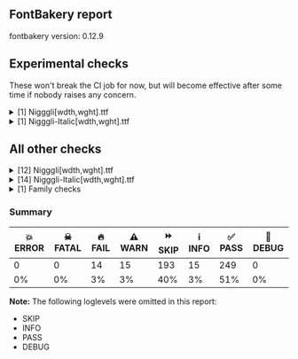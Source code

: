 ## FontBakery report

fontbakery version: 0.12.9



## Experimental checks

These won't break the CI job for now, but will become effective after some time if nobody raises any concern.


<details><summary>[1] Nigggli[wdth,wght].ttf</summary>
<div>
<details>
    <summary>⚠️ <b>WARN</b> Validate size, and resolution of article images, and ensure article page has minimum length and includes visual assets. <a href="https://fontbakery.readthedocs.io/en/stable/fontbakery/checks/googlefonts.article.html#"></a></summary>
    <div>







* ⚠️ **WARN** <p>Family metadata at fonts/variable does not have an article.</p>
 [code: lacks-article]



</div>
</details>
</div>
</details>

<details><summary>[1] Nigggli-Italic[wdth,wght].ttf</summary>
<div>
<details>
    <summary>⚠️ <b>WARN</b> Validate size, and resolution of article images, and ensure article page has minimum length and includes visual assets. <a href="https://fontbakery.readthedocs.io/en/stable/fontbakery/checks/googlefonts.article.html#"></a></summary>
    <div>







* ⚠️ **WARN** <p>Family metadata at fonts/variable does not have an article.</p>
 [code: lacks-article]



</div>
</details>
</div>
</details>




## All other checks



<details><summary>[12] Nigggli[wdth,wght].ttf</summary>
<div>
<details>
    <summary>🔥 <b>FAIL</b> The variable font 'wdth' (Width) axis coordinate must be 100 on the 'Regular' instance. <a href="https://fontbakery.readthedocs.io/en/stable/fontbakery/checks/opentype.fvar.html#"></a></summary>
    <div>







* 🔥 **FAIL** <p>The &quot;wdth&quot; axis coordinate of the &quot;Regular&quot; instance must be 100. Got 60.0 as a default value instead.</p>
 [code: wdth-not-100]



</div>
</details>

<details>
    <summary>🔥 <b>FAIL</b> Validates that when an instance record is included for the default instance, its subfamilyNameID value is set to a name ID whose string is equal to the string of either name ID 2 or 17, and its postScriptNameID value is set to a name ID whose string is equal to the string of name ID 6. <a href="https://fontbakery.readthedocs.io/en/stable/fontbakery/checks/opentype.fvar.html#"></a></summary>
    <div>







* 🔥 **FAIL** <p>'Thin' instance has the same coordinates as the default instance; its subfamily name should be 'Cond-Thin'.</p>
<p>Note: It is alternatively possible that Name ID 17 is incorrect, and should be set to the default instance subfamily name, 'Thin', rather than ''Cond-Thin''. If the default instance is 'Thin', NameID 17 is probably the problem.</p>
 [code: invalid-default-instance-subfamily-name]



</div>
</details>

<details>
    <summary>🔥 <b>FAIL</b> STAT table has Axis Value tables? <a href="https://fontbakery.readthedocs.io/en/stable/fontbakery/checks/opentype.stat.html#"></a></summary>
    <div>







* 🔥 **FAIL** <p>STAT table is missing Axis Value for 'wdth' value '60.0'</p>
 [code: missing-axis-value-table]



* 🔥 **FAIL** <p>STAT table is missing Axis Value for 'wdth' value '60.0'</p>
 [code: missing-axis-value-table]



* 🔥 **FAIL** <p>STAT table is missing Axis Value for 'wdth' value '60.0'</p>
 [code: missing-axis-value-table]



* 🔥 **FAIL** <p>STAT table is missing Axis Value for 'wdth' value '60.0'</p>
 [code: missing-axis-value-table]



* 🔥 **FAIL** <p>STAT table is missing Axis Value for 'wdth' value '60.0'</p>
 [code: missing-axis-value-table]



* 🔥 **FAIL** <p>STAT table is missing Axis Value for 'wdth' value '60.0'</p>
 [code: missing-axis-value-table]



* 🔥 **FAIL** <p>STAT table is missing Axis Value for 'wdth' value '60.0'</p>
 [code: missing-axis-value-table]



* 🔥 **FAIL** <p>STAT table is missing Axis Value for 'wdth' value '60.0'</p>
 [code: missing-axis-value-table]



* 🔥 **FAIL** <p>STAT table is missing Axis Value for 'wdth' value '60.0'</p>
 [code: missing-axis-value-table]



</div>
</details>

<details>
    <summary>🔥 <b>FAIL</b> Check font names are correct <a href="https://fontbakery.readthedocs.io/en/stable/fontbakery/checks/googlefonts.name.html#"></a></summary>
    <div>







* 🔥 **FAIL** <p>Font names are incorrect:</p>
<table>
<thead>
<tr>
<th align="left">nameID</th>
<th align="left">current</th>
<th align="left">expected</th>
</tr>
</thead>
<tbody>
<tr>
<td align="left">Family Name</td>
<td align="left"><strong>Nigggli Cond-Thin</strong></td>
<td align="left"><strong>Nigggli Thin</strong></td>
</tr>
<tr>
<td align="left">Subfamily Name</td>
<td align="left">Regular</td>
<td align="left">Regular</td>
</tr>
<tr>
<td align="left">Full Name</td>
<td align="left"><strong>Nigggli Cond-Thin</strong></td>
<td align="left"><strong>Nigggli Thin</strong></td>
</tr>
<tr>
<td align="left">Postscript Name</td>
<td align="left"><strong>Nigggli-Cond-Thin</strong></td>
<td align="left"><strong>Nigggli-Thin</strong></td>
</tr>
<tr>
<td align="left">Typographic Family Name</td>
<td align="left">Nigggli</td>
<td align="left">Nigggli</td>
</tr>
<tr>
<td align="left">Typographic Subfamily Name</td>
<td align="left"><strong>Cond-Thin</strong></td>
<td align="left"><strong>Thin</strong></td>
</tr>
</tbody>
</table>
 [code: bad-names]



</div>
</details>

<details>
    <summary>🔥 <b>FAIL</b> Validate defaults on fvar table match registered fallback names in GFAxisRegistry. <a href="https://fontbakery.readthedocs.io/en/stable/fontbakery/checks/googlefonts.axisregistry.html#"></a></summary>
    <div>







* 🔥 **FAIL** <p>The defaul value wdth:60.0 is not registered as an axis fallback name on the Google Axis Registry.
You should consider suggesting the addition of this value to the registry or adopted one of the existing fallback names for this axis:
[name: &quot;SuperCondensed&quot;
value: 25.0
, name: &quot;UltraCondensed&quot;
value: 50.0
, name: &quot;ExtraCondensed&quot;
value: 62.5
, name: &quot;Condensed&quot;
value: 75.0
, name: &quot;SemiCondensed&quot;
value: 87.5
, name: &quot;Normal&quot;
value: 100.0
, name: &quot;SemiExpanded&quot;
value: 112.5
, name: &quot;Expanded&quot;
value: 125.0
, name: &quot;ExtraExpanded&quot;
value: 150.0
, name: &quot;UltraExpanded&quot;
value: 200.0
]</p>
 [code: not-registered]



</div>
</details>

<details>
    <summary>⚠️ <b>WARN</b> Detect any interpolation issues in the font. <a href="https://fontbakery.readthedocs.io/en/stable/fontbakery/checks/universal.html#"></a></summary>
    <div>







* ⚠️ **WARN** <p>Interpolation issues were found in the font:</p>
<pre><code>- Contour 1 start point differs in glyph 'uni030C' between location wdth=140,wght=100 and location wdth=60,wght=900

- Contour 0 start point differs in glyph 'gravecomb' between location wdth=140,wght=100 and location wdth=60,wght=900

- Contour 0 start point differs in glyph 'acutecomb' between location wdth=140,wght=100 and location wdth=60,wght=900
</code></pre>
 [code: interpolation-issues]



</div>
</details>

<details>
    <summary>⚠️ <b>WARN</b> Are there any misaligned on-curve points? <a href="https://fontbakery.readthedocs.io/en/stable/fontbakery/checks/outline.html#"></a></summary>
    <div>







* ⚠️ **WARN** <p>The following glyphs have on-curve points which have potentially incorrect y coordinates:</p>
<pre><code>* Abreve (U+0102): X=194.0,Y=978.0 (should be at ascender 976?)

* Abreve (U+0102): X=204.0,Y=978.0 (should be at ascender 976?)

* Abreve (U+0102): X=357.0,Y=978.0 (should be at ascender 976?)

* Abreve (U+0102): X=367.0,Y=978.0 (should be at ascender 976?)

* uni1EAE (U+1EAE): X=194.0,Y=978.0 (should be at ascender 976?)

* uni1EAE (U+1EAE): X=204.0,Y=978.0 (should be at ascender 976?)

* uni1EAE (U+1EAE): X=357.0,Y=978.0 (should be at ascender 976?)

* uni1EAE (U+1EAE): X=367.0,Y=978.0 (should be at ascender 976?)

* uni1EB6 (U+1EB6): X=194.0,Y=978.0 (should be at ascender 976?)

* uni1EB6 (U+1EB6): X=204.0,Y=978.0 (should be at ascender 976?)

* uni1EB6 (U+1EB6): X=357.0,Y=978.0 (should be at ascender 976?)

* uni1EB6 (U+1EB6): X=367.0,Y=978.0 (should be at ascender 976?)

* uni1EB0 (U+1EB0): X=194.0,Y=978.0 (should be at ascender 976?)

* uni1EB0 (U+1EB0): X=204.0,Y=978.0 (should be at ascender 976?)

* uni1EB0 (U+1EB0): X=357.0,Y=978.0 (should be at ascender 976?)

* uni1EB0 (U+1EB0): X=367.0,Y=978.0 (should be at ascender 976?)

* uni1EB2 (U+1EB2): X=194.0,Y=978.0 (should be at ascender 976?)

* uni1EB2 (U+1EB2): X=204.0,Y=978.0 (should be at ascender 976?)

* uni1EB2 (U+1EB2): X=357.0,Y=978.0 (should be at ascender 976?)

* uni1EB2 (U+1EB2): X=367.0,Y=978.0 (should be at ascender 976?)

* uni1EB4 (U+1EB4): X=194.0,Y=978.0 (should be at ascender 976?)

* uni1EB4 (U+1EB4): X=204.0,Y=978.0 (should be at ascender 976?)

* uni1EB4 (U+1EB4): X=357.0,Y=978.0 (should be at ascender 976?)

* uni1EB4 (U+1EB4): X=367.0,Y=978.0 (should be at ascender 976?)

* Aring (U+00C5): X=305.5,Y=975.0 (should be at ascender 976?)

* Aring (U+00C5): X=256.0,Y=975.0 (should be at ascender 976?)

* Ccaron (U+010C): X=202.0,Y=977.0 (should be at ascender 976?)

* Ccaron (U+010C): X=376.0,Y=977.0 (should be at ascender 976?)

* Dcaron (U+010E): X=203.0,Y=977.0 (should be at ascender 976?)

* Dcaron (U+010E): X=377.0,Y=977.0 (should be at ascender 976?)

* Ecaron (U+011A): X=166.0,Y=977.0 (should be at ascender 976?)

* Ecaron (U+011A): X=340.0,Y=977.0 (should be at ascender 976?)

* Gbreve (U+011E): X=203.0,Y=978.0 (should be at ascender 976?)

* Gbreve (U+011E): X=213.0,Y=978.0 (should be at ascender 976?)

* Gbreve (U+011E): X=366.0,Y=978.0 (should be at ascender 976?)

* Gbreve (U+011E): X=376.0,Y=978.0 (should be at ascender 976?)

* Ncaron (U+0147): X=221.0,Y=977.0 (should be at ascender 976?)

* Ncaron (U+0147): X=395.0,Y=977.0 (should be at ascender 976?)

* Rcaron (U+0158): X=174.0,Y=977.0 (should be at ascender 976?)

* Rcaron (U+0158): X=348.0,Y=977.0 (should be at ascender 976?)

* Scaron (U+0160): X=143.0,Y=977.0 (should be at ascender 976?)

* Scaron (U+0160): X=317.0,Y=977.0 (should be at ascender 976?)

* Tcaron (U+0164): X=134.0,Y=977.0 (should be at ascender 976?)

* Tcaron (U+0164): X=308.0,Y=977.0 (should be at ascender 976?)

* Ubreve (U+016C): X=215.0,Y=978.0 (should be at ascender 976?)

* Ubreve (U+016C): X=225.0,Y=978.0 (should be at ascender 976?)

* Ubreve (U+016C): X=378.0,Y=978.0 (should be at ascender 976?)

* Ubreve (U+016C): X=388.0,Y=978.0 (should be at ascender 976?)

* Uring (U+016E): X=326.5,Y=975.0 (should be at ascender 976?)

* Uring (U+016E): X=277.0,Y=975.0 (should be at ascender 976?)

* Zcaron (U+017D): X=133.0,Y=977.0 (should be at ascender 976?)

* Zcaron (U+017D): X=307.0,Y=977.0 (should be at ascender 976?)

* uni1EB3 (U+1EB3): X=198.0,Y=975.0 (should be at ascender 976?)

* uni1EB3 (U+1EB3): X=226.0,Y=975.0 (should be at ascender 976?)

* uni1EB5 (U+1EB5): X=199.0,Y=977.0 (should be at ascender 976?)

* uni1EB5 (U+1EB5): X=310.0,Y=978.0 (should be at ascender 976?)

* uni1EB5 (U+1EB5): X=320.0,Y=978.0 (should be at ascender 976?)

* uni1EA9 (U+1EA9): X=201.0,Y=975.0 (should be at ascender 976?)

* atilde (U+00E3): X=199.0,Y=799.0 (should be at cap-height 800?)

* uni1EC3 (U+1EC3): X=213.0,Y=975.0 (should be at ascender 976?)

* uni1EBD (U+1EBD): X=211.0,Y=799.0 (should be at cap-height 800?)

* hbar (U+0127): X=-36.0,Y=799.0 (should be at cap-height 800?)

* hbar (U+0127): X=224.0,Y=799.0 (should be at cap-height 800?)

* itilde (U+0129): X=78.0,Y=799.0 (should be at cap-height 800?)

* ntilde (U+00F1): X=231.0,Y=799.0 (should be at cap-height 800?)

* uni1ED5 (U+1ED5): X=208.0,Y=975.0 (should be at ascender 976?)

* uni1EE1 (U+1EE1): X=206.0,Y=799.0 (should be at cap-height 800?)

* otilde (U+00F5): X=206.0,Y=799.0 (should be at cap-height 800?)

* t (U+0074): X=234.0,Y=1.0 (should be at baseline 0?)

* tcaron (U+0165): X=234.0,Y=1.0 (should be at baseline 0?)

* uni0163 (U+0163): X=234.0,Y=1.0 (should be at baseline 0?)

* uni021B (U+021B): X=234.0,Y=1.0 (should be at baseline 0?)

* uni1EEF (U+1EEF): X=240.0,Y=799.0 (should be at cap-height 800?)

* utilde (U+0169): X=246.0,Y=799.0 (should be at cap-height 800?)

* uni1EF9 (U+1EF9): X=186.0,Y=799.0 (should be at cap-height 800?)

* tildecomb (U+0303): X=116.0,Y=799.0 (should be at cap-height 800?)

* uni03060309: X=115.0,Y=975.0 (should be at ascender 976?)

* uni03060309: X=143.0,Y=975.0 (should be at ascender 976?)

* uni03060303: X=116.0,Y=977.0 (should be at ascender 976?)

* uni03060303: X=227.0,Y=978.0 (should be at ascender 976?)

* uni03060303: X=237.0,Y=978.0 (should be at ascender 976?)

* uni03020309: X=118.0,Y=975.0 (should be at ascender 976?)

* tilde (U+02DC): X=116.0,Y=799.0 (should be at cap-height 800?)
</code></pre>
 [code: found-misalignments]



</div>
</details>

<details>
    <summary>⚠️ <b>WARN</b> Ensure soft_dotted characters lose their dot when combined with marks that replace the dot. <a href="https://fontbakery.readthedocs.io/en/stable/fontbakery/checks/shaping.html#"></a></summary>
    <div>







* ⚠️ **WARN** <p>The dot of soft dotted characters used in orthographies <em>must</em> disappear in the following strings: į̀ į́ į̂ į̃ į̄ į̌ ị̀ ị́ ị̂ ị̃ ị̄</p>
<p>The dot of soft dotted characters <em>should</em> disappear in other cases, for example: į̆ į̇ į̈ į̉ į̊ į̋ į̒ į̛̀ į̛́ į̛̂ į̛̃ į̛̄ į̛̆ į̛̇ į̛̈ į̛̉ į̛̊ į̛̋ į̛̌ į̛̒</p>
<p>Your font fully covers the following languages that require the soft-dotted feature: Avokaya (Latn, 100,000 speakers), Lithuanian (Latn, 2,357,094 speakers), Igbo (Latn, 27,823,640 speakers), Dutch (Latn, 31,709,104 speakers), Ebira (Latn, 2,200,000 speakers), Ekpeye (Latn, 226,000 speakers).</p>
<p>Your font does <em>not</em> cover the following languages that require the soft-dotted feature: Ijo, Southeast (Latn, 2,471,000 speakers), Dii (Latn, 71,000 speakers), Dan (Latn, 1,099,244 speakers), Cicipu (Latn, 44,000 speakers), Nzakara (Latn, 50,000 speakers), Zapotec (Latn, 490,000 speakers), Makaa (Latn, 221,000 speakers), Southern Kisi (Latn, 360,000 speakers), Sar (Latn, 500,000 speakers), Belarusian (Cyrl, 10,064,517 speakers), Yala (Latn, 200,000 speakers), Koonzime (Latn, 40,000 speakers), Mfumte (Latn, 79,000 speakers), Navajo (Latn, 166,319 speakers), Vute (Latn, 21,000 speakers), Gulay (Latn, 250,478 speakers), Kom (Latn, 360,685 speakers), Ejagham (Latn, 120,000 speakers), Mango (Latn, 77,000 speakers), Lugbara (Latn, 2,200,000 speakers), Kpelle, Guinea (Latn, 622,000 speakers), South Central Banda (Latn, 244,000 speakers), Aghem (Latn, 38,843 speakers), Bete-Bendi (Latn, 100,000 speakers), Bafut (Latn, 158,146 speakers), Basaa (Latn, 332,940 speakers), Ngbaka (Latn, 1,020,000 speakers), Nateni (Latn, 100,000 speakers), Mundani (Latn, 34,000 speakers), Ukrainian (Cyrl, 29,273,587 speakers), Fur (Latn, 1,230,163 speakers), Ma’di (Latn, 584,000 speakers).</p>
 [code: soft-dotted]



</div>
</details>

<details>
    <summary>⚠️ <b>WARN</b> Check for codepoints not covered by METADATA subsets. <a href="https://fontbakery.readthedocs.io/en/stable/fontbakery/checks/googlefonts.subsets.html#"></a></summary>
    <div>







* ⚠️ **WARN** <p>The following codepoints supported by the font are not covered by
any subsets defined in the font's metadata file, and will never
be served. You can solve this by either manually adding additional
subset declarations to METADATA.pb, or by editing the glyphset
definitions.</p>
<ul>
<li>U+02C7 CARON: try adding one of: yi, canadian-aboriginal, tifinagh</li>
<li>U+02D8 BREVE: try adding one of: canadian-aboriginal, yi</li>
<li>U+02D9 DOT ABOVE: try adding one of: canadian-aboriginal, yi</li>
<li>U+02DB OGONEK: try adding one of: canadian-aboriginal, yi</li>
<li>U+02DD DOUBLE ACUTE ACCENT: not included in any glyphset definition</li>
<li>U+0302 COMBINING CIRCUMFLEX ACCENT: try adding one of: math, coptic, cherokee, tifinagh</li>
<li>U+0306 COMBINING BREVE: try adding one of: old-permic, tifinagh</li>
<li>U+0307 COMBINING DOT ABOVE: try adding one of: syriac, tifinagh, tai-le, math, coptic, malayalam, old-permic, canadian-aboriginal</li>
<li>U+030A COMBINING RING ABOVE: try adding syriac</li>
<li>U+030B COMBINING DOUBLE ACUTE ACCENT: try adding one of: cherokee, osage</li>
<li>U+030C COMBINING CARON: try adding one of: tai-le, cherokee</li>
<li>U+0312 COMBINING TURNED COMMA ABOVE: not included in any glyphset definition</li>
<li>U+031B COMBINING HORN: not included in any glyphset definition</li>
<li>U+0326 COMBINING COMMA BELOW: not included in any glyphset definition</li>
<li>U+0327 COMBINING CEDILLA: not included in any glyphset definition</li>
<li>U+0328 COMBINING OGONEK: not included in any glyphset definition</li>
<li>U+2000 EN QUAD: not included in any glyphset definition</li>
<li>U+2001 EM QUAD: not included in any glyphset definition</li>
<li>U+2003 EM SPACE: try adding nushu</li>
<li>U+2004 THREE-PER-EM SPACE: not included in any glyphset definition</li>
<li>U+2005 FOUR-PER-EM SPACE: not included in any glyphset definition</li>
<li>U+2006 SIX-PER-EM SPACE: not included in any glyphset definition</li>
<li>U+2007 FIGURE SPACE: not included in any glyphset definition</li>
<li>U+2008 PUNCTUATION SPACE: not included in any glyphset definition</li>
<li>U+200A HAIR SPACE: not included in any glyphset definition</li>
<li>U+200C ZERO WIDTH NON-JOINER: try adding one of: tai-viet, oriya, chakma, syloti-nagri, tamil, sundanese, thai, brahmi, sharada, grantha, tifinagh, psalter-pahlavi, mahajani, cham, dogra, bengali, yi, duployan, khmer, tagbanwa, buhid, gujarati, hebrew, lao, mongolian, lepcha, buginese, khudawadi, malayalam, new-tai-lue, saurashtra, zanabazar-square, pahawh-hmong, sinhala, manichaean, sogdian, telugu, tibetan, syriac, bhaiksuki, nko, tai-tham, warang-citi, rejang, newa, khojki, phags-pa, tirhuta, balinese, limbu, hatran, meetei-mayek, devanagari, myanmar, kannada, avestan, takri, mandaic, batak, tagalog, thaana, siddham, modi, gurmukhi, hanifi-rohingya, kaithi, kayah-li, kharoshthi, masaram-gondi, hanunoo, tai-le, gunjala-gondi, javanese, arabic</li>
<li>U+200D ZERO WIDTH JOINER: try adding one of: tai-viet, oriya, chakma, syloti-nagri, tamil, sundanese, thai, brahmi, sharada, grantha, tifinagh, psalter-pahlavi, mahajani, cham, dogra, bengali, yi, duployan, khmer, tagbanwa, buhid, gujarati, hebrew, lao, mongolian, lepcha, buginese, khudawadi, malayalam, new-tai-lue, saurashtra, zanabazar-square, pahawh-hmong, sinhala, manichaean, sogdian, telugu, tibetan, syriac, bhaiksuki, nko, tai-tham, rejang, newa, khojki, phags-pa, tirhuta, balinese, limbu, meetei-mayek, myanmar, devanagari, warang-citi, kannada, avestan, takri, mandaic, batak, tagalog, thaana, siddham, modi, gurmukhi, hanifi-rohingya, kaithi, kayah-li, kharoshthi, masaram-gondi, hanunoo, tai-le, gunjala-gondi, old-hungarian, javanese, arabic</li>
<li>U+200E LEFT-TO-RIGHT MARK: try adding one of: syriac, thaana, hebrew, nko, phags-pa, arabic</li>
<li>U+200F RIGHT-TO-LEFT MARK: try adding one of: syriac, thaana, hebrew, nko, phags-pa</li>
<li>U+202F NARROW NO-BREAK SPACE: try adding one of: mongolian, yi</li>
<li>U+205F MEDIUM MATHEMATICAL SPACE: not included in any glyphset definition</li>
<li>U+25CC DOTTED CIRCLE: try adding one of: chakma, syloti-nagri, brahmi, sharada, armenian, canadian-aboriginal, mongolian, new-tai-lue, zanabazar-square, sogdian, telugu, syriac, bhaiksuki, phags-pa, tirhuta, meetei-mayek, myanmar, devanagari, mende-kikakui, thaana, modi, tai-le, adlam, gurmukhi, old-permic, javanese, tai-viet, tifinagh, tagbanwa, lao, buginese, sinhala, manichaean, newa, limbu, kannada, takri, tagalog, siddham, coptic, hanifi-rohingya, masaram-gondi, oriya, tamil, sundanese, grantha, psalter-pahlavi, mahajani, cham, dogra, yi, duployan, marchen, miao, buhid, lepcha, khudawadi, saurashtra, soyombo, tai-tham, warang-citi, mandaic, batak, math, kharoshthi, music, wancho, ahom, thai, bengali, khmer, gujarati, hebrew, symbols, malayalam, pahawh-hmong, elbasan, caucasian-albanian, tibetan, rejang, hanunoo, balinese, bassa-vah, kaithi, kayah-li, nko, gunjala-gondi, osage, khojki</li>
<li>U+3000 IDEOGRAPHIC SPACE: try adding one of: chinese-simplified, chinese-hongkong, nushu, chinese-traditional, yi, phags-pa, japanese</li>
</ul>
<p>Or you can add the above codepoints to one of the subsets supported by the font: <code>latin</code>, <code>latin-ext</code>, <code>vietnamese</code></p>
 [code: unreachable-subsetting]



</div>
</details>

<details>
    <summary>⚠️ <b>WARN</b> Is there kerning info for non-ligated sequences? <a href="https://fontbakery.readthedocs.io/en/stable/fontbakery/checks/googlefonts.gpos.html#"></a></summary>
    <div>







* ⚠️ **WARN** <p>GPOS table lacks kerning info for the following non-ligated sequences:</p>
<pre><code>- f + f

- f + i

- f + l
</code></pre>
 [code: lacks-kern-info]



</div>
</details>

<details>
    <summary>⚠️ <b>WARN</b> Are there caret positions declared for every ligature? <a href="https://fontbakery.readthedocs.io/en/stable/fontbakery/checks/googlefonts.gdef.html#"></a></summary>
    <div>







* ⚠️ **WARN** <p>This font lacks caret position values for ligature glyphs on its GDEF table.</p>
 [code: lacks-caret-pos]



</div>
</details>

<details>
    <summary>⚠️ <b>WARN</b> Ensure fonts have ScriptLangTags declared on the 'meta' table. <a href="https://fontbakery.readthedocs.io/en/stable/fontbakery/checks/googlefonts.meta.html#"></a></summary>
    <div>







* ⚠️ **WARN** <p>This font file does not have a 'meta' table.</p>
 [code: lacks-meta-table]



</div>
</details>
</div>
</details>

<details><summary>[14] Nigggli-Italic[wdth,wght].ttf</summary>
<div>
<details>
    <summary>🔥 <b>FAIL</b> The variable font 'wdth' (Width) axis coordinate must be 100 on the 'Regular' instance. <a href="https://fontbakery.readthedocs.io/en/stable/fontbakery/checks/opentype.fvar.html#"></a></summary>
    <div>







* 🔥 **FAIL** <p>The &quot;wdth&quot; axis coordinate of the &quot;Regular&quot; instance must be 100. Got 60.0 as a default value instead.</p>
 [code: wdth-not-100]



</div>
</details>

<details>
    <summary>🔥 <b>FAIL</b> Check name table IDs 1, 2, 16, 17 to conform to Italic style. <a href="https://fontbakery.readthedocs.io/en/stable/fontbakery/checks/opentype.name.html#"></a></summary>
    <div>







* 🔥 **FAIL** <p>Name ID 17 (Typographic Subfamily Name) must contain 'Italic'.</p>
 [code: bad-typographicsubfamilyname]



</div>
</details>

<details>
    <summary>🔥 <b>FAIL</b> Validates that when an instance record is included for the default instance, its subfamilyNameID value is set to a name ID whose string is equal to the string of either name ID 2 or 17, and its postScriptNameID value is set to a name ID whose string is equal to the string of name ID 6. <a href="https://fontbakery.readthedocs.io/en/stable/fontbakery/checks/opentype.fvar.html#"></a></summary>
    <div>







* 🔥 **FAIL** <p>'Thin' instance has the same coordinates as the default instance; its subfamily name should be 'Cond-Thin Ita'.</p>
<p>Note: It is alternatively possible that Name ID 17 is incorrect, and should be set to the default instance subfamily name, 'Thin', rather than ''Cond-Thin Ita''. If the default instance is 'Thin', NameID 17 is probably the problem.</p>
 [code: invalid-default-instance-subfamily-name]



</div>
</details>

<details>
    <summary>🔥 <b>FAIL</b> STAT table has Axis Value tables? <a href="https://fontbakery.readthedocs.io/en/stable/fontbakery/checks/opentype.stat.html#"></a></summary>
    <div>







* 🔥 **FAIL** <p>STAT table is missing Axis Value for 'wdth' value '60.0'</p>
 [code: missing-axis-value-table]



* 🔥 **FAIL** <p>STAT table is missing Axis Value for 'wdth' value '60.0'</p>
 [code: missing-axis-value-table]



* 🔥 **FAIL** <p>STAT table is missing Axis Value for 'wdth' value '60.0'</p>
 [code: missing-axis-value-table]



* 🔥 **FAIL** <p>STAT table is missing Axis Value for 'wdth' value '60.0'</p>
 [code: missing-axis-value-table]



* 🔥 **FAIL** <p>STAT table is missing Axis Value for 'wdth' value '60.0'</p>
 [code: missing-axis-value-table]



* 🔥 **FAIL** <p>STAT table is missing Axis Value for 'wdth' value '60.0'</p>
 [code: missing-axis-value-table]



* 🔥 **FAIL** <p>STAT table is missing Axis Value for 'wdth' value '60.0'</p>
 [code: missing-axis-value-table]



* 🔥 **FAIL** <p>STAT table is missing Axis Value for 'wdth' value '60.0'</p>
 [code: missing-axis-value-table]



* 🔥 **FAIL** <p>STAT table is missing Axis Value for 'wdth' value '60.0'</p>
 [code: missing-axis-value-table]



</div>
</details>

<details>
    <summary>🔥 <b>FAIL</b> Check name ID 25 to end with "Italic" for Italic VFs. <a href="https://fontbakery.readthedocs.io/en/stable/fontbakery/checks/googlefonts.metadata.html#"></a></summary>
    <div>







* 🔥 **FAIL** <p>Name ID 25 must end with &quot;Italic&quot; for Italic fonts.</p>
 [code: nameid25-missing-italic]



</div>
</details>

<details>
    <summary>🔥 <b>FAIL</b> Checking file is named canonically. <a href="https://fontbakery.readthedocs.io/en/stable/fontbakery/checks/googlefonts.html#"></a></summary>
    <div>







* 🔥 **FAIL** <p>Expected &quot;Nigggli[wdth,wght].ttf. Got Nigggli-Italic[wdth,wght].ttf.</p>
 [code: bad-filename]



</div>
</details>

<details>
    <summary>🔥 <b>FAIL</b> Check font names are correct <a href="https://fontbakery.readthedocs.io/en/stable/fontbakery/checks/googlefonts.name.html#"></a></summary>
    <div>







* 🔥 **FAIL** <p>Font names are incorrect:</p>
<table>
<thead>
<tr>
<th align="left">nameID</th>
<th align="left">current</th>
<th align="left">expected</th>
</tr>
</thead>
<tbody>
<tr>
<td align="left">Family Name</td>
<td align="left"><strong>Nigggli Cond-Thin Ita</strong></td>
<td align="left"><strong>Nigggli Thin</strong></td>
</tr>
<tr>
<td align="left">Subfamily Name</td>
<td align="left"><strong>Italic</strong></td>
<td align="left"><strong>Regular</strong></td>
</tr>
<tr>
<td align="left">Full Name</td>
<td align="left"><strong>Nigggli Cond-Thin Ita</strong></td>
<td align="left"><strong>Nigggli Thin</strong></td>
</tr>
<tr>
<td align="left">Postscript Name</td>
<td align="left"><strong>Nigggli-Cond-ThinIta</strong></td>
<td align="left"><strong>Nigggli-Thin</strong></td>
</tr>
<tr>
<td align="left">Typographic Family Name</td>
<td align="left">Nigggli</td>
<td align="left">Nigggli</td>
</tr>
<tr>
<td align="left">Typographic Subfamily Name</td>
<td align="left"><strong>Cond-Thin Ita</strong></td>
<td align="left"><strong>Thin</strong></td>
</tr>
</tbody>
</table>
 [code: bad-names]



</div>
</details>

<details>
    <summary>🔥 <b>FAIL</b> Validate defaults on fvar table match registered fallback names in GFAxisRegistry. <a href="https://fontbakery.readthedocs.io/en/stable/fontbakery/checks/googlefonts.axisregistry.html#"></a></summary>
    <div>







* 🔥 **FAIL** <p>The defaul value wdth:60.0 is not registered as an axis fallback name on the Google Axis Registry.
You should consider suggesting the addition of this value to the registry or adopted one of the existing fallback names for this axis:
[name: &quot;SuperCondensed&quot;
value: 25.0
, name: &quot;UltraCondensed&quot;
value: 50.0
, name: &quot;ExtraCondensed&quot;
value: 62.5
, name: &quot;Condensed&quot;
value: 75.0
, name: &quot;SemiCondensed&quot;
value: 87.5
, name: &quot;Normal&quot;
value: 100.0
, name: &quot;SemiExpanded&quot;
value: 112.5
, name: &quot;Expanded&quot;
value: 125.0
, name: &quot;ExtraExpanded&quot;
value: 150.0
, name: &quot;UltraExpanded&quot;
value: 200.0
]</p>
 [code: not-registered]



</div>
</details>

<details>
    <summary>⚠️ <b>WARN</b> Detect any interpolation issues in the font. <a href="https://fontbakery.readthedocs.io/en/stable/fontbakery/checks/universal.html#"></a></summary>
    <div>







* ⚠️ **WARN** <p>Interpolation issues were found in the font:</p>
<pre><code>- Contour 0 start point differs in glyph 'uni030C' between location wdth=140,wght=100 and location wdth=60,wght=900

- Contour 0 start point differs in glyph 'gravecomb' between location wdth=140,wght=100 and location wdth=60,wght=900
</code></pre>
 [code: interpolation-issues]



</div>
</details>

<details>
    <summary>⚠️ <b>WARN</b> Ensure soft_dotted characters lose their dot when combined with marks that replace the dot. <a href="https://fontbakery.readthedocs.io/en/stable/fontbakery/checks/shaping.html#"></a></summary>
    <div>







* ⚠️ **WARN** <p>The dot of soft dotted characters used in orthographies <em>must</em> disappear in the following strings: į̀ į́ į̂ į̃ į̄ į̌ ị̀ ị́ ị̂ ị̃ ị̄</p>
<p>The dot of soft dotted characters <em>should</em> disappear in other cases, for example: į̆ į̇ į̈ į̉ į̊ į̋ į̒ į̛̀ į̛́ į̛̂ į̛̃ į̛̄ į̛̆ į̛̇ į̛̈ į̛̉ į̛̊ į̛̋ į̛̌ į̛̒</p>
<p>Your font fully covers the following languages that require the soft-dotted feature: Avokaya (Latn, 100,000 speakers), Lithuanian (Latn, 2,357,094 speakers), Igbo (Latn, 27,823,640 speakers), Dutch (Latn, 31,709,104 speakers), Ebira (Latn, 2,200,000 speakers), Ekpeye (Latn, 226,000 speakers).</p>
<p>Your font does <em>not</em> cover the following languages that require the soft-dotted feature: Ijo, Southeast (Latn, 2,471,000 speakers), Dii (Latn, 71,000 speakers), Dan (Latn, 1,099,244 speakers), Cicipu (Latn, 44,000 speakers), Nzakara (Latn, 50,000 speakers), Zapotec (Latn, 490,000 speakers), Makaa (Latn, 221,000 speakers), Southern Kisi (Latn, 360,000 speakers), Sar (Latn, 500,000 speakers), Belarusian (Cyrl, 10,064,517 speakers), Yala (Latn, 200,000 speakers), Koonzime (Latn, 40,000 speakers), Mfumte (Latn, 79,000 speakers), Navajo (Latn, 166,319 speakers), Vute (Latn, 21,000 speakers), Gulay (Latn, 250,478 speakers), Kom (Latn, 360,685 speakers), Ejagham (Latn, 120,000 speakers), Mango (Latn, 77,000 speakers), Lugbara (Latn, 2,200,000 speakers), Kpelle, Guinea (Latn, 622,000 speakers), South Central Banda (Latn, 244,000 speakers), Aghem (Latn, 38,843 speakers), Bete-Bendi (Latn, 100,000 speakers), Bafut (Latn, 158,146 speakers), Basaa (Latn, 332,940 speakers), Ngbaka (Latn, 1,020,000 speakers), Nateni (Latn, 100,000 speakers), Mundani (Latn, 34,000 speakers), Ukrainian (Cyrl, 29,273,587 speakers), Fur (Latn, 1,230,163 speakers), Ma’di (Latn, 584,000 speakers).</p>
 [code: soft-dotted]



</div>
</details>

<details>
    <summary>⚠️ <b>WARN</b> Check for codepoints not covered by METADATA subsets. <a href="https://fontbakery.readthedocs.io/en/stable/fontbakery/checks/googlefonts.subsets.html#"></a></summary>
    <div>







* ⚠️ **WARN** <p>The following codepoints supported by the font are not covered by
any subsets defined in the font's metadata file, and will never
be served. You can solve this by either manually adding additional
subset declarations to METADATA.pb, or by editing the glyphset
definitions.</p>
<ul>
<li>U+02C7 CARON: try adding one of: yi, canadian-aboriginal, tifinagh</li>
<li>U+02D8 BREVE: try adding one of: canadian-aboriginal, yi</li>
<li>U+02D9 DOT ABOVE: try adding one of: canadian-aboriginal, yi</li>
<li>U+02DB OGONEK: try adding one of: canadian-aboriginal, yi</li>
<li>U+02DD DOUBLE ACUTE ACCENT: not included in any glyphset definition</li>
<li>U+0302 COMBINING CIRCUMFLEX ACCENT: try adding one of: math, coptic, cherokee, tifinagh</li>
<li>U+0306 COMBINING BREVE: try adding one of: old-permic, tifinagh</li>
<li>U+0307 COMBINING DOT ABOVE: try adding one of: syriac, tifinagh, tai-le, math, coptic, malayalam, old-permic, canadian-aboriginal</li>
<li>U+030A COMBINING RING ABOVE: try adding syriac</li>
<li>U+030B COMBINING DOUBLE ACUTE ACCENT: try adding one of: cherokee, osage</li>
<li>U+030C COMBINING CARON: try adding one of: tai-le, cherokee</li>
<li>U+0312 COMBINING TURNED COMMA ABOVE: not included in any glyphset definition</li>
<li>U+031B COMBINING HORN: not included in any glyphset definition</li>
<li>U+0326 COMBINING COMMA BELOW: not included in any glyphset definition</li>
<li>U+0327 COMBINING CEDILLA: not included in any glyphset definition</li>
<li>U+0328 COMBINING OGONEK: not included in any glyphset definition</li>
<li>U+2000 EN QUAD: not included in any glyphset definition</li>
<li>U+2001 EM QUAD: not included in any glyphset definition</li>
<li>U+2003 EM SPACE: try adding nushu</li>
<li>U+2004 THREE-PER-EM SPACE: not included in any glyphset definition</li>
<li>U+2005 FOUR-PER-EM SPACE: not included in any glyphset definition</li>
<li>U+2006 SIX-PER-EM SPACE: not included in any glyphset definition</li>
<li>U+2007 FIGURE SPACE: not included in any glyphset definition</li>
<li>U+2008 PUNCTUATION SPACE: not included in any glyphset definition</li>
<li>U+200A HAIR SPACE: not included in any glyphset definition</li>
<li>U+200C ZERO WIDTH NON-JOINER: try adding one of: tai-viet, oriya, chakma, syloti-nagri, tamil, sundanese, thai, brahmi, sharada, grantha, tifinagh, psalter-pahlavi, mahajani, cham, dogra, bengali, yi, duployan, khmer, tagbanwa, buhid, gujarati, hebrew, lao, mongolian, lepcha, buginese, khudawadi, malayalam, new-tai-lue, saurashtra, zanabazar-square, pahawh-hmong, sinhala, manichaean, sogdian, telugu, tibetan, syriac, bhaiksuki, nko, tai-tham, warang-citi, rejang, newa, khojki, phags-pa, tirhuta, balinese, limbu, hatran, meetei-mayek, devanagari, myanmar, kannada, avestan, takri, mandaic, batak, tagalog, thaana, siddham, modi, gurmukhi, hanifi-rohingya, kaithi, kayah-li, kharoshthi, masaram-gondi, hanunoo, tai-le, gunjala-gondi, javanese, arabic</li>
<li>U+200D ZERO WIDTH JOINER: try adding one of: tai-viet, oriya, chakma, syloti-nagri, tamil, sundanese, thai, brahmi, sharada, grantha, tifinagh, psalter-pahlavi, mahajani, cham, dogra, bengali, yi, duployan, khmer, tagbanwa, buhid, gujarati, hebrew, lao, mongolian, lepcha, buginese, khudawadi, malayalam, new-tai-lue, saurashtra, zanabazar-square, pahawh-hmong, sinhala, manichaean, sogdian, telugu, tibetan, syriac, bhaiksuki, nko, tai-tham, rejang, newa, khojki, phags-pa, tirhuta, balinese, limbu, meetei-mayek, myanmar, devanagari, warang-citi, kannada, avestan, takri, mandaic, batak, tagalog, thaana, siddham, modi, gurmukhi, hanifi-rohingya, kaithi, kayah-li, kharoshthi, masaram-gondi, hanunoo, tai-le, gunjala-gondi, old-hungarian, javanese, arabic</li>
<li>U+200E LEFT-TO-RIGHT MARK: try adding one of: syriac, thaana, hebrew, nko, phags-pa, arabic</li>
<li>U+200F RIGHT-TO-LEFT MARK: try adding one of: syriac, thaana, hebrew, nko, phags-pa</li>
<li>U+202F NARROW NO-BREAK SPACE: try adding one of: mongolian, yi</li>
<li>U+205F MEDIUM MATHEMATICAL SPACE: not included in any glyphset definition</li>
<li>U+25CC DOTTED CIRCLE: try adding one of: chakma, syloti-nagri, brahmi, sharada, armenian, canadian-aboriginal, mongolian, new-tai-lue, zanabazar-square, sogdian, telugu, syriac, bhaiksuki, phags-pa, tirhuta, meetei-mayek, myanmar, devanagari, mende-kikakui, thaana, modi, tai-le, adlam, gurmukhi, old-permic, javanese, tai-viet, tifinagh, tagbanwa, lao, buginese, sinhala, manichaean, newa, limbu, kannada, takri, tagalog, siddham, coptic, hanifi-rohingya, masaram-gondi, oriya, tamil, sundanese, grantha, psalter-pahlavi, mahajani, cham, dogra, yi, duployan, marchen, miao, buhid, lepcha, khudawadi, saurashtra, soyombo, tai-tham, warang-citi, mandaic, batak, math, kharoshthi, music, wancho, ahom, thai, bengali, khmer, gujarati, hebrew, symbols, malayalam, pahawh-hmong, elbasan, caucasian-albanian, tibetan, rejang, hanunoo, balinese, bassa-vah, kaithi, kayah-li, nko, gunjala-gondi, osage, khojki</li>
<li>U+3000 IDEOGRAPHIC SPACE: try adding one of: chinese-simplified, chinese-hongkong, nushu, chinese-traditional, yi, phags-pa, japanese</li>
</ul>
<p>Or you can add the above codepoints to one of the subsets supported by the font: <code>latin</code>, <code>latin-ext</code>, <code>vietnamese</code></p>
 [code: unreachable-subsetting]



</div>
</details>

<details>
    <summary>⚠️ <b>WARN</b> Is there kerning info for non-ligated sequences? <a href="https://fontbakery.readthedocs.io/en/stable/fontbakery/checks/googlefonts.gpos.html#"></a></summary>
    <div>







* ⚠️ **WARN** <p>GPOS table lacks kerning info for the following non-ligated sequences:</p>
<pre><code>- f + f

- f + i

- f + l
</code></pre>
 [code: lacks-kern-info]



</div>
</details>

<details>
    <summary>⚠️ <b>WARN</b> Are there caret positions declared for every ligature? <a href="https://fontbakery.readthedocs.io/en/stable/fontbakery/checks/googlefonts.gdef.html#"></a></summary>
    <div>







* ⚠️ **WARN** <p>This font lacks caret position values for ligature glyphs on its GDEF table.</p>
 [code: lacks-caret-pos]



</div>
</details>

<details>
    <summary>⚠️ <b>WARN</b> Ensure fonts have ScriptLangTags declared on the 'meta' table. <a href="https://fontbakery.readthedocs.io/en/stable/fontbakery/checks/googlefonts.meta.html#"></a></summary>
    <div>







* ⚠️ **WARN** <p>This font file does not have a 'meta' table.</p>
 [code: lacks-meta-table]



</div>
</details>
</div>
</details>

<details><summary>[1] Family checks</summary>
<div>
<details>
    <summary>🔥 <b>FAIL</b> Ensure VFs have 'ital' STAT axis. <a href="https://fontbakery.readthedocs.io/en/stable/fontbakery/checks/opentype.stat.html#"></a></summary>
    <div>







* 🔥 **FAIL** <p>Font Nigggli[wdth,wght].ttf is missing an 'ital' axis.</p>
 [code: missing-ital-axis]



* 🔥 **FAIL** <p>Font Nigggli-Italic[wdth,wght].ttf is missing an 'ital' axis.</p>
 [code: missing-ital-axis]



</div>
</details>
</div>
</details>




### Summary

| 💥 ERROR | ☠ FATAL | 🔥 FAIL | ⚠️ WARN | ⏩ SKIP | ℹ️ INFO | ✅ PASS | 🔎 DEBUG | 
| ---|---|---|---|---|---|---|---|
| 0 | 0 | 14 | 15 | 193 | 15 | 249 | 0 | 
| 0% | 0% | 3% | 3% | 40% | 3% | 51% | 0% | 



**Note:** The following loglevels were omitted in this report:


* SKIP
* INFO
* PASS
* DEBUG
